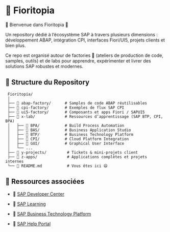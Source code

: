 # 🌸 Fioritopia

🌺 Bienvenue dans Fioritopia 🌺

Un repository dédié à l’écosystème SAP à travers plusieurs dimensions : développement ABAP, intégration CPI, interfaces Fiori/UI5, projets clients et bien plus.

Ce repo est organisé autour de factories 🍧 (ateliers de production de code, samples, outils) et de labs pour apprendre, expérimenter et livrer des solutions SAP robustes et modernes.

## 🌸 Structure du Repository

     Fioritopia/
     │
     ├── 🍧 abap-factory/      # Samples de code ABAP réutilisables
     ├── 🍧 cpi-factory/       # Exemples de flux SAP CPI
     ├── 🍧 ui5-factory/       # Composants et apps Fiori / SAPUI5
     ├── 🍧 x-lab/             # Ressources d’apprentissage (SAP BTP, CPI, BPA)
     │   ├── 🍧 BPA/           # Build Process Automation
     │   ├── 🍧 BAS/           # Business Application Studio
     │   ├── 🍧 BTP/           # Business Technology Platform
     │   ├── 🍧 CPI/           # Cloud Platform Integration
     │   ├── 🍧 GUI/           # Graphical User Interface
     │   └── ...
     ├── 🍧 y-projects/         # Tickets & mini-projets client
     ├── 🍧 z-apps/             # Applications complètes et projets internes
     └── 🍧 README.md           # Vous êtes ici 😄

## 🌸 Ressources associées

- 💮 [SAP Developer Center](https://developers.sap.com/)

- 💮 [SAP Learning](https://learning.sap.com/)

- 💮 [SAP Business Technology Platform](https://www.sap.com/products/technology-platform.html)

- 💮 [SAP Help Portal](https://help.sap.com/docs/)
